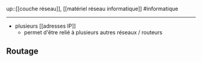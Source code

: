 up::[[couche réseau]], [[matériel réseau informatique]]
#informatique 

----

 - plusieurs [[adresses IP]]
     - permet d'être relié à plusieurs autres réseaux / routeurs

## Routage

